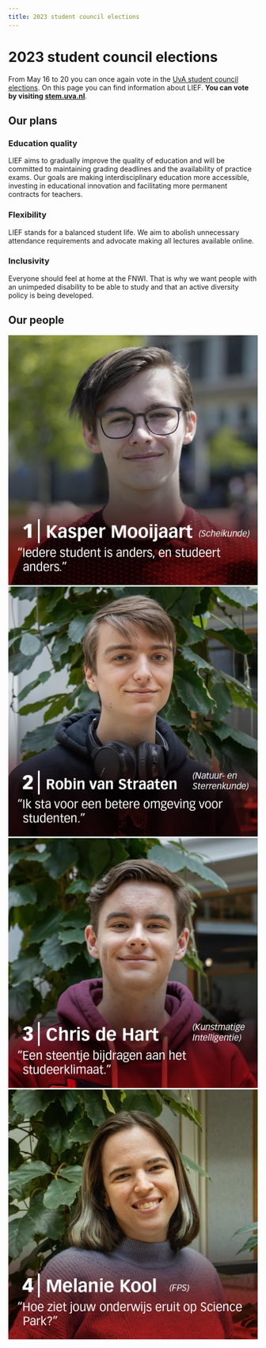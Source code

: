 ```yaml
---
title: 2023 student council elections
---
```

# 2023 student council elections

From May 16 to 20 you can once again vote in the [UvA student council elections](https://student.uva.nl/en/topics/voting-during-the-student-council-elections). On this page you can find information about LIEF. **You can vote by visiting [stem.uva.nl](http://stem.uva.nl)**.

## Our plans

### Education quality

LIEF aims to gradually improve the quality of education and will be committed to maintaining grading deadlines and the availability of practice exams. Our goals are making interdisciplinary education more accessible, investing in educational innovation and facilitating more permanent contracts for teachers.

### Flexibility
LIEF stands for a balanced student life. We aim to abolish unnecessary attendance requirements and advocate making all lectures available online.

### Inclusivity
Everyone should feel at home at the FNWI. That is why we want people with an unimpeded disability to be able to study and that an active diversity policy is being developed.

## Our people

![1: Kasper](/assets/imgs/verkiezingen2023/1_kasper.jpg)
![2: Robin](/assets/imgs/verkiezingen2023/2_robin.jpg)
![3: Chris](/assets/imgs/verkiezingen2023/3_chris.jpg)
![4: Melanie](/assets/imgs/verkiezingen2023/4_melanie.jpg)
